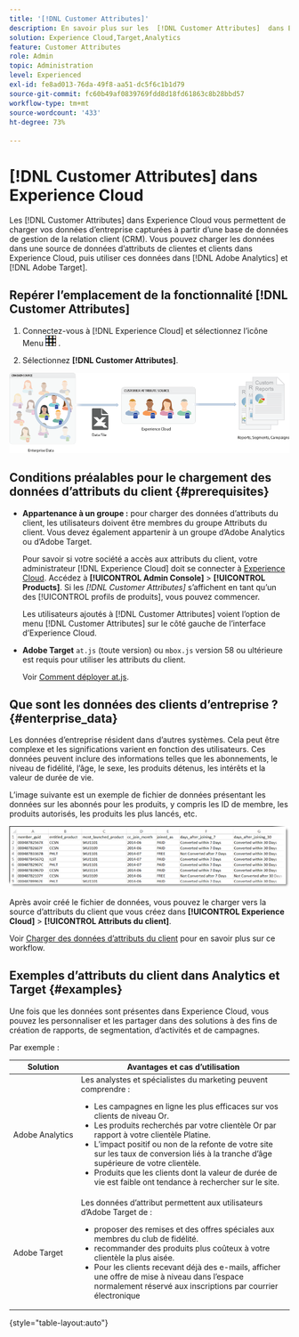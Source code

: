 ```yaml
---
title: '[!DNL Customer Attributes]'
description: En savoir plus sur les  [!DNL Customer Attributes]  dans Experience Cloud. Découvrez comment charger des données d’attributs du client ou de la cliente pour les utiliser dans Adobe Analytics et Adobe Target.
solution: Experience Cloud,Target,Analytics
feature: Customer Attributes
role: Admin
topic: Administration
level: Experienced
exl-id: fe8ad013-76da-49f8-aa51-dc5f6c1b1d79
source-git-commit: fc60b49af0839769fdd8d18fd61863c8b28bbd57
workflow-type: tm+mt
source-wordcount: '433'
ht-degree: 73%

---
```


# [!DNL Customer Attributes] dans Experience Cloud

Les [!DNL Customer Attributes] dans Experience Cloud vous permettent de charger vos données d’entreprise capturées à partir d’une base de données de gestion de la relation client (CRM). Vous pouvez charger les données dans une source de données d’attributs de clientes et clients dans Experience Cloud, puis utiliser ces données dans [!DNL Adobe Analytics] et [!DNL Adobe Target].

## Repérer l’emplacement de la fonctionnalité [!DNL Customer Attributes]

1. Connectez-vous à [!DNL Experience Cloud] et sélectionnez l’icône Menu ![menu](assets/menu-icon.png) .

1. Sélectionnez **[!DNL Customer Attributes]**.

![Présentation du service Attribut du client](assets/custom_reports.png)

## Conditions préalables pour le chargement des données d’attributs du client {#prerequisites}

* **Appartenance à un groupe :** pour charger des données d’attributs du client, les utilisateurs doivent être membres du groupe Attributs du client. Vous devez également appartenir à un groupe d’Adobe Analytics ou d’Adobe Target.

  Pour savoir si votre société a accès aux attributs du client, votre administrateur [!DNL Experience Cloud] doit se connecter à [Experience Cloud](https://experience.adobe.com?lang=fr). Accédez à **[!UICONTROL Admin Console]** > **[!UICONTROL Products]**. Si les *[!DNL Customer Attributes]* s’affichent en tant qu’un des [!UICONTROL profils de produits], vous pouvez commencer.

  Les utilisateurs ajoutés à [!DNL Customer Attributes] voient l’option de menu [!DNL Customer Attributes] sur le côté gauche de l’interface d’Experience Cloud.

* **Adobe Target** `at.js` (toute version) ou `mbox.js` version 58 ou ultérieure est requis pour utiliser les attributs du client.

  Voir [Comment déployer at.js](https://experienceleague.adobe.com/docs/target-dev/developer/client-side/overview.html).

## Que sont les données des clients d’entreprise ? {#enterprise_data}

Les données d’entreprise résident dans d’autres systèmes. Cela peut être complexe et les significations varient en fonction des utilisateurs. Ces données peuvent inclure des informations telles que les abonnements, le niveau de fidélité, l’âge, le sexe, les produits détenus, les intérêts et la valeur de durée de vie.

L’image suivante est un exemple de fichier de données présentant les données sur les abonnés pour les produits, y compris les ID de membre, les produits autorisés, les produits les plus lancés, etc.

![En quoi consistent les données client d’entreprise ?](assets/01_crs_usecase.png)

Après avoir créé le fichier de données, vous pouvez le charger vers la source d’attributs du client que vous créez dans **[!UICONTROL Experience Cloud]** > **[!UICONTROL Attributs du client]**.

Voir [Charger des données d’attributs du client](t-crs-usecase.md) pour en savoir plus sur ce workflow.

## Exemples d’attributs du client dans Analytics et Target {#examples}

Une fois que les données sont présentes dans Experience Cloud, vous pouvez les personnaliser et les partager dans des solutions à des fins de création de rapports, de segmentation, d’activités et de campagnes.

Par exemple :

| Solution | Avantages et cas d’utilisation |
|--- |--- |
| Adobe Analytics | Les analystes et spécialistes du marketing peuvent comprendre :<ul><li>Les campagnes en ligne les plus efficaces sur vos clients de niveau Or.</li><li>Les produits recherchés par votre clientèle Or par rapport à votre clientèle Platine.</li><li>L’impact positif ou non de la refonte de votre site sur les taux de conversion liés à la tranche d’âge supérieure de votre clientèle.</li><li>Produits que les clients dont la valeur de durée de vie est faible ont tendance à rechercher sur le site.</li></ul> |
| Adobe Target | Les données d’attribut permettent aux utilisateurs d’Adobe Target de :<ul><li>proposer des remises et des offres spéciales aux membres du club de fidélité.</li><li>recommander des produits plus coûteux à votre clientèle la plus aisée.</li><li>Pour les clients recevant déjà des e-mails, afficher une offre de mise à niveau dans l’espace normalement réservé aux inscriptions par courrier électronique</li></ul> |

{style="table-layout:auto"}
